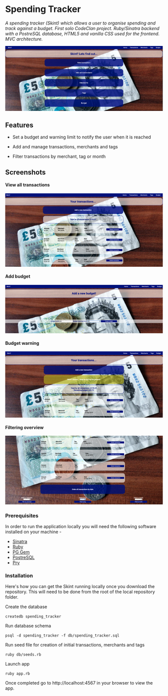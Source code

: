 # Spending Tracker

*A spending tracker (Skint) which allows a user to organise spending and track against a budget. First solo CodeClan project. Ruby/Sinatra backend with a PostreSQL database, HTML5 and vanilla CSS used for the frontend. MVC architecture.*

![Profile Screenshot](/screenshots/home.png)

## Features

* Set a budget and warning limit to notify the user when it is reached

* Add and manage transactions, merchants and tags

* Filter transactions by merchant, tag or month


## Screenshots

#### View all transactions
![All transactions](/screenshots/transactions.png)

#### Add budget
![Add Budget](/screenshots/add_budget.png)

#### Budget warning
![Savings Made](/screenshots/budget_warning.png)

#### Filtering overview
![Merchant Overview](/screenshots/filtering.png)


### Prerequisites

In order to run the application locally you will need the following software installed on your machine -

* [Sinatra](http://sinatrarb.com/)
* [Ruby](https://www.ruby-lang.org/en/)
* [PG Gem](https://rubygems.org/gems/pg/versions/0.18.4)
* [PostreSQL](https://www.postgresql.org/)
* [Pry](https://rubygems.org/gems/pry/versions/0.10.3)


### Installation

Here's how you can get the Skint running locally once you download the repository. This will need to be done from the root of the local repository folder.

Create the database

```
createdb spending_tracker
```

Run database schema

```
psql -d spending_tracker -f db/spending_tracker.sql
```

Run seed file for creation of initial transactions, merchants and tags

```
ruby db/seeds.rb
```

Launch app

```
ruby app.rb
```

Once completed go to http://localhost:4567 in your browser to view the app.

